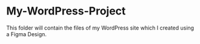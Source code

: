 # My-WordPress-Project
This folder will contain the files of my WordPress site which I created using a Figma Design.
